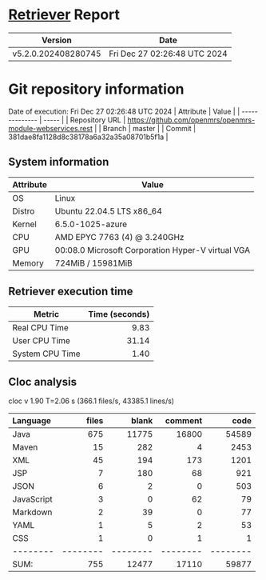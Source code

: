 # [Retriever](https://github.com/PalladioSimulator/Palladio-ReverseEngineering-Retriever) Report
| Version | Date |
| ------- | ---- |
| v5.2.0.202408280745 | Fri Dec 27 02:26:48 UTC 2024 |

# Git repository information
Date of execution: Fri Dec 27 02:26:48 UTC 2024
|    Attribute   | Value |
| -------------- | ----- |
| Repository URL | https://github.com/openmrs/openmrs-module-webservices.rest |
| Branch         | master |
| Commit         | 381dae8fa1128d8c38178a6a32a35a08701b5f1a |


## System information
| Attribute | Value |
| --------- | ----- |
| OS | Linux  |
| Distro | Ubuntu 22.04.5 LTS x86_64  |
| Kernel | 6.5.0-1025-azure  |
| CPU | AMD EPYC 7763 (4) @ 3.240GHz  |
| GPU | 00:08.0 Microsoft Corporation Hyper-V virtual VGA  |
| Memory | 724MiB / 15981MiB  |

## Retriever execution time
| Metric | Time (seconds) |
| --- | ---: |
| Real CPU Time | 9.83 |
| User CPU Time | 31.14 |
| System CPU Time | 1.40 |
<!--
Explainations:
- __Real CPU Time__: actual time the command has run (can be less than total time spent in user and system mode for multi-threaded processes)
- __User CPU Time__: time the command has spent running in user mode
- __System CPU Time__: time the command has spent running in system or kernel mode
-->

## Cloc analysis
cloc v 1.90  T=2.06 s (366.1 files/s, 43385.1 lines/s)

Language|files|blank|comment|code
:-------|-------:|-------:|-------:|-------:
Java|675|11775|16800|54589
Maven|15|282|4|2453
XML|45|194|173|1201
JSP|7|180|68|921
JSON|6|2|0|503
JavaScript|3|0|62|79
Markdown|2|39|0|77
YAML|1|5|2|53
CSS|1|0|1|1
--------|--------|--------|--------|--------
SUM:|755|12477|17110|59877
